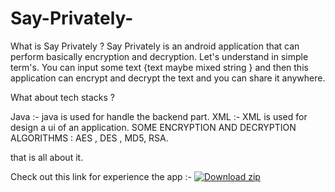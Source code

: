# Say-Privately-

What is Say Privately ? 
Say Privately is an android application that can  perform basically encryption and decryption.
Let's understand in simple term's. You can input some text {text maybe mixed string } and then this application can encrypt and decrypt the text and you can share it anywhere.

What about tech stacks ?

Java :-  java is used for handle the backend part.
XML :- XML is used for design a ui of an application.
SOME ENCRYPTION AND DECRYPTION ALGORITHMS : AES , DES , MD5, RSA.

that is all about  it. 

Check out this link for experience the app :-  [![Download zip](https://custom-icon-badges.herokuapp.com/badge/-Download-blue?style=for-the-badge&logo=download&logoColor=white "Download zip")](https://drive.google.com/file/d/12EdA6CFf2jIOrjOC8yOIeEFMicOO1A2E/view?usp=sharing)
